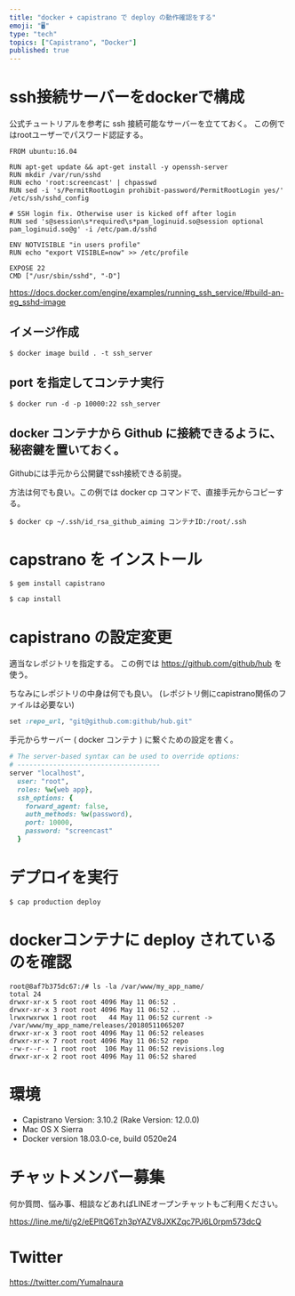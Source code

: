 ```yaml
---
title: "docker + capistrano で deploy の動作確認をする"
emoji: "🖥"
type: "tech"
topics: ["Capistrano", "Docker"]
published: true
---
```



# ssh接続サーバーをdockerで構成

公式チュートリアルを参考に ssh 接続可能なサーバーを立てておく。
この例ではrootユーザーでパスワード認証する。


```:Dockerfile
FROM ubuntu:16.04

RUN apt-get update && apt-get install -y openssh-server
RUN mkdir /var/run/sshd
RUN echo 'root:screencast' | chpasswd
RUN sed -i 's/PermitRootLogin prohibit-password/PermitRootLogin yes/' /etc/ssh/sshd_config

# SSH login fix. Otherwise user is kicked off after login
RUN sed 's@session\s*required\s*pam_loginuid.so@session optional pam_loginuid.so@g' -i /etc/pam.d/sshd

ENV NOTVISIBLE "in users profile"
RUN echo "export VISIBLE=now" >> /etc/profile

EXPOSE 22
CMD ["/usr/sbin/sshd", "-D"]
```

https://docs.docker.com/engine/examples/running_ssh_service/#build-an-eg_sshd-image

## イメージ作成

```
$ docker image build . -t ssh_server
```

## port を指定してコンテナ実行

```
$ docker run -d -p 10000:22 ssh_server
```

## docker コンテナから Github に接続できるように、秘密鍵を置いておく。

Githubには手元から公開鍵でssh接続できる前提。

方法は何でも良い。この例では docker cp コマンドで、直接手元からコピーする。

```
$ docker cp ~/.ssh/id_rsa_github_aiming コンテナID:/root/.ssh
```

# capstrano を インストール

```
$ gem install capistrano
```

```
$ cap install
```

# capistrano の設定変更

適当なレポジトリを指定する。
この例では https://github.com/github/hub を使う。

ちなみにレポジトリの中身は何でも良い。
(レポジトリ側にcapistrano関係のファイルは必要ない)


```deploy.rb
set :repo_url, "git@github.com:github/hub.git"
```

手元からサーバー ( docker コンテナ ) に繋ぐための設定を書く。

```deploy/production.rb
# The server-based syntax can be used to override options:
# ------------------------------------
server "localhost",
  user: "root",
  roles: %w{web app},
  ssh_options: {
    forward_agent: false,
    auth_methods: %w(password),
    port: 10000,
    password: "screencast"
  }
```

# デプロイを実行

```
$ cap production deploy
```


# dockerコンテナに deploy されているのを確認

```
root@8af7b375dc67:/# ls -la /var/www/my_app_name/
total 24
drwxr-xr-x 5 root root 4096 May 11 06:52 .
drwxr-xr-x 3 root root 4096 May 11 06:52 ..
lrwxrwxrwx 1 root root   44 May 11 06:52 current -> /var/www/my_app_name/releases/20180511065207
drwxr-xr-x 3 root root 4096 May 11 06:52 releases
drwxr-xr-x 7 root root 4096 May 11 06:52 repo
-rw-r--r-- 1 root root  106 May 11 06:52 revisions.log
drwxr-xr-x 2 root root 4096 May 11 06:52 shared
```

# 環境

- Capistrano Version: 3.10.2 (Rake Version: 12.0.0)
- Mac OS X Sierra
- Docker version 18.03.0-ce, build 0520e24








<!-- Update From Qiita API -->

# チャットメンバー募集


何か質問、悩み事、相談などあればLINEオープンチャットもご利用ください。

https://line.me/ti/g2/eEPltQ6Tzh3pYAZV8JXKZqc7PJ6L0rpm573dcQ





# Twitter


https://twitter.com/YumaInaura


<!-- Update From Qiita API -->


